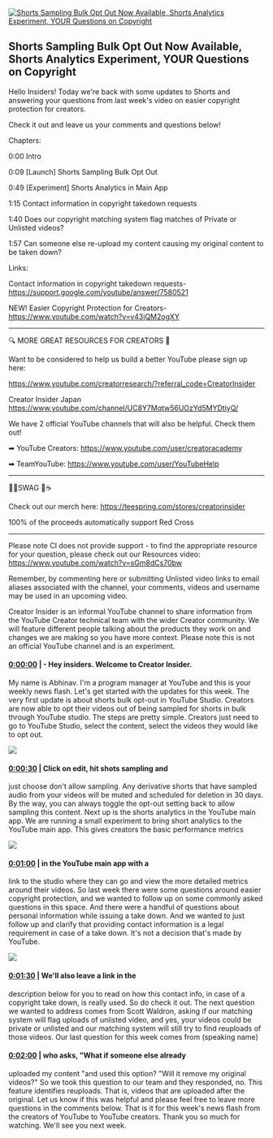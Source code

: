 [![Shorts Sampling Bulk Opt Out Now Available, Shorts Analytics Experiment, YOUR Questions on Copyright](https://i.ytimg.com/vi/TbWX5bxaBDQ/maxresdefault.jpg)](https://www.youtube.com/watch?v=TbWX5bxaBDQ)

## Shorts Sampling Bulk Opt Out Now Available, Shorts Analytics Experiment, YOUR Questions on Copyright

Hello Insiders! Today we're back with some updates to Shorts and answering your questions from last week's video on easier copyright protection for creators.



Check it out and leave us your comments and questions below!



Chapters:

0:00 Intro

0:09 [Launch] Shorts Sampling Bulk Opt Out

0:49 [Experiment] Shorts Analytics in Main App

1:15 Contact information in copyright takedown requests

1:40 Does our copyright matching system flag matches of Private or Unlisted videos?

1:57 Can someone else re-upload my content causing my original content to be taken down?



Links:

Contact information in copyright takedown requests- https://support.google.com/youtube/answer/7580521

NEW! Easier Copyright Protection for Creators- https://www.youtube.com/watch?v=v43jQM2ogXY

-------------------------------------------



🔍 MORE GREAT RESOURCES FOR CREATORS 🔎



Want to be considered to help us build a better YouTube please sign up here: 

https://www.youtube.com/creatorresearch/?referral_code=CreatorInsider



Creator Insider Japan https://www.youtube.com/channel/UC8Y7Mqtw56UOzYd5MYDtiyQ/



We have 2 official YouTube channels that will also be helpful. Check them out! 



➡ YouTube Creators: https://www.youtube.com/user/creatoracademy



➡ TeamYouTube: https://www.youtube.com/user/YouTubeHelp



-------------------------------------------



👕👚SWAG 🎽☕



Check out our merch here: https://teespring.com/stores/creatorinsider



100% of the proceeds automatically support Red Cross



-------------------------------------------

Please note CI does not provide support - to find the appropriate resource for your question, please check out our Resources video: https://www.youtube.com/watch?v=sGm8dCs70bw



Remember, by commenting here or submitting Unlisted video links to email aliases associated with the channel, your comments, videos and username may be used in an upcoming video.



Creator Insider is an informal YouTube channel to share information from the YouTube Creator technical team with the wider Creator community. We will feature different people talking about the products they work on and changes we are making so you have more context. Please note this is not an official YouTube channel and is an experiment.



#### [0:00:00](https://www.youtube.com/watch?v=TbWX5bxaBDQ&t=0) |  - Hey insiders. Welcome to Creator Insider.

My name is Abhinav. I'm a program manager at YouTube and this is your weekly news flash. Let's get started with the updates for this week. The very first update is about shorts bulk opt-out in YouTube Studio. Creators are now able to opt their videos out of being sampled for shorts in bulk through YouTube studio. The steps are pretty simple. Creators just need to go to YouTube Studio, select the content, select the videos they would like to opt out.  

![](https://i.ytimg.com/vi/TbWX5bxaBDQ/maxres1.jpg)



#### [0:00:30](https://www.youtube.com/watch?v=TbWX5bxaBDQ&t=30) |  Click on edit, hit shots sampling and

just choose don't allow sampling. Any derivative shorts that have sampled audio from your videos will be muted and scheduled for deletion in 30 days. By the way, you can always toggle the opt-out setting back to allow sampling this content. Next up is the shorts analytics in the YouTube main app. We are running a small experiment to bring short analytics to the YouTube main app. This gives creators the basic performance metrics  

![](https://i.ytimg.com/vi/TbWX5bxaBDQ/maxres2.jpg)



#### [0:01:00](https://www.youtube.com/watch?v=TbWX5bxaBDQ&t=60) |  in the YouTube main app with a

link to the studio where they can go and view the more detailed metrics around their videos. So last week there were some questions around easier copyright protection, and we wanted to follow up on some commonly asked questions in this space. And there were a handful of questions about personal information while issuing a take down. And we wanted to just follow up and clarify that providing contact information is a legal requirement in case of a take down. It's not a decision that's made by YouTube.  

![](https://i.ytimg.com/vi/TbWX5bxaBDQ/maxres3.jpg)



#### [0:01:30](https://www.youtube.com/watch?v=TbWX5bxaBDQ&t=90) |  We'll also leave a link in the

description below for you to read on how this contact info, in case of a copyright take down, is really used. So do check it out. The next question we wanted to address comes from Scott Waldron, asking if our matching system will flag uploads of unlisted video, and yes, your videos could be private or unlisted and our matching system will still try to find reuploads of those videos. Our last question for this week comes from (speaking name)  

#### [0:02:00](https://www.youtube.com/watch?v=TbWX5bxaBDQ&t=120) |  who asks, "What if someone else already

uploaded my content "and used this option? "Will it remove my original videos?" So we took this question to our team and they responded, no. This feature identifies reuploads. That is, videos that are uploaded after the original. Let us know if this was helpful and please feel free to leave more questions in the comments below. That is it for this week's news flash from the creators of YouTube to YouTube creators. Thank you so much for watching. We'll see you next week.  